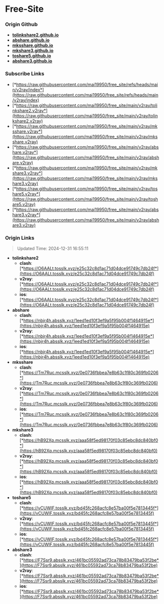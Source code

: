 # Free-Site

### Origin Github

- [**tolinkshare2.github.io**](https://github.com/tolinkshare2/tolinkshare2.github.io)
- [**abshare.github.io**](https://github.com/abshare/abshare.github.io)
- [**mksshare.github.io**](https://github.com/mksshare/mksshare.github.io)
- [**mkshare3.github.io**](https://github.com/mkshare3/mkshare3.github.io)
- [**toshare5.github.io**](https://github.com/toshare5/toshare5.github.io)
- [**abshare3.github.io**](https://github.com/abshare3/abshare3.github.io)

### Subscribe Links

- [*https://raw.githubusercontent.com/mai19950/free_site/refs/heads/main/v2ray/index*](https://raw.githubusercontent.com/mai19950/free_site/refs/heads/main/v2ray/index)
- [*https://raw.githubusercontent.com/mai19950/free_site/main/v2ray/tolinkshare2.v2ray*](https://raw.githubusercontent.com/mai19950/free_site/main/v2ray/tolinkshare2.v2ray)
- [*https://raw.githubusercontent.com/mai19950/free_site/main/v2ray/mksshare.v2ray*](https://raw.githubusercontent.com/mai19950/free_site/main/v2ray/mksshare.v2ray)
- [*https://raw.githubusercontent.com/mai19950/free_site/main/v2ray/abshare.v2ray*](https://raw.githubusercontent.com/mai19950/free_site/main/v2ray/abshare.v2ray)
- [*https://raw.githubusercontent.com/mai19950/free_site/main/v2ray/mkshare3.v2ray*](https://raw.githubusercontent.com/mai19950/free_site/main/v2ray/mkshare3.v2ray)
- [*https://raw.githubusercontent.com/mai19950/free_site/main/v2ray/toshare5.v2ray*](https://raw.githubusercontent.com/mai19950/free_site/main/v2ray/toshare5.v2ray)
- [*https://raw.githubusercontent.com/mai19950/free_site/main/v2ray/abshare3.v2ray*](https://raw.githubusercontent.com/mai19950/free_site/main/v2ray/abshare3.v2ray)

### Origin Links

> Updated Time: 2024-12-31 16:55:11

- **tolinkshare2**
  - **clash**: [*https://O6AALt.tosslk.xyz/e25c32c8d1ac71d04dce91749c7db24f*](https://O6AALt.tosslk.xyz/e25c32c8d1ac71d04dce91749c7db24f)
  - **v2ray**: [*https://O6AALt.tosslk.xyz/e25c32c8d1ac71d04dce91749c7db24f*](https://O6AALt.tosslk.xyz/e25c32c8d1ac71d04dce91749c7db24f)
  - **ios**: [*https://O6AALt.tosslk.xyz/e25c32c8d1ac71d04dce91749c7db24f*](https://O6AALt.tosslk.xyz/e25c32c8d1ac71d04dce91749c7db24f)
- **abshare**
  - **clash**: [*https://nbjr4h.absslk.xyz/1eed1ed10f3ef9a5f95b004f1464915e*](https://nbjr4h.absslk.xyz/1eed1ed10f3ef9a5f95b004f1464915e)
  - **v2ray**: [*https://nbjr4h.absslk.xyz/1eed1ed10f3ef9a5f95b004f1464915e*](https://nbjr4h.absslk.xyz/1eed1ed10f3ef9a5f95b004f1464915e)
  - **ios**: [*https://nbjr4h.absslk.xyz/1eed1ed10f3ef9a5f95b004f1464915e*](https://nbjr4h.absslk.xyz/1eed1ed10f3ef9a5f95b004f1464915e)
- **mksshare**
  - **clash**: [*https://Tm7Ruc.mcsslk.xyz/0e0736fbbea7e8b63c1f80c369fb0206*](https://Tm7Ruc.mcsslk.xyz/0e0736fbbea7e8b63c1f80c369fb0206)
  - **v2ray**: [*https://Tm7Ruc.mcsslk.xyz/0e0736fbbea7e8b63c1f80c369fb0206*](https://Tm7Ruc.mcsslk.xyz/0e0736fbbea7e8b63c1f80c369fb0206)
  - **ios**: [*https://Tm7Ruc.mcsslk.xyz/0e0736fbbea7e8b63c1f80c369fb0206*](https://Tm7Ruc.mcsslk.xyz/0e0736fbbea7e8b63c1f80c369fb0206)
- **mkshare3**
  - **clash**: [*https://hB92Xp.mcsslk.xyz/aaa58f5ed98170f03c85ebc8dc840bf0*](https://hB92Xp.mcsslk.xyz/aaa58f5ed98170f03c85ebc8dc840bf0)
  - **v2ray**: [*https://hB92Xp.mcsslk.xyz/aaa58f5ed98170f03c85ebc8dc840bf0*](https://hB92Xp.mcsslk.xyz/aaa58f5ed98170f03c85ebc8dc840bf0)
  - **ios**: [*https://hB92Xp.mcsslk.xyz/aaa58f5ed98170f03c85ebc8dc840bf0*](https://hB92Xp.mcsslk.xyz/aaa58f5ed98170f03c85ebc8dc840bf0)
- **toshare5**
  - **clash**: [*https://vCUWlF.tosslk.xyz/bd45fc268acfc8e57ba00f5e7813445f*](https://vCUWlF.tosslk.xyz/bd45fc268acfc8e57ba00f5e7813445f)
  - **v2ray**: [*https://vCUWlF.tosslk.xyz/bd45fc268acfc8e57ba00f5e7813445f*](https://vCUWlF.tosslk.xyz/bd45fc268acfc8e57ba00f5e7813445f)
  - **ios**: [*https://vCUWlF.tosslk.xyz/bd45fc268acfc8e57ba00f5e7813445f*](https://vCUWlF.tosslk.xyz/bd45fc268acfc8e57ba00f5e7813445f)
- **abshare3**
  - **clash**: [*https://F7Ssr9.absslk.xyz/461bc05592ad73ca78b83479ba53f2be*](https://F7Ssr9.absslk.xyz/461bc05592ad73ca78b83479ba53f2be)
  - **v2ray**: [*https://F7Ssr9.absslk.xyz/461bc05592ad73ca78b83479ba53f2be*](https://F7Ssr9.absslk.xyz/461bc05592ad73ca78b83479ba53f2be)
  - **ios**: [*https://F7Ssr9.absslk.xyz/461bc05592ad73ca78b83479ba53f2be*](https://F7Ssr9.absslk.xyz/461bc05592ad73ca78b83479ba53f2be)

